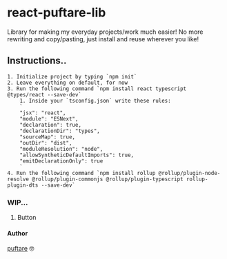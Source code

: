 # react-puftare-lib

Library for making my everyday projects/work much easier! No more rewriting and copy/pasting, just install and reuse wherever you like!

## Instructions..

    1. Initialize project by typing `npm init`
    2. Leave everything on default, for now
    3. Run the following command `npm install react typescript @types/react --save-dev`
        1. Inside your `tsconfig.json` write these rules:
        `
        "jsx": "react",
        "module": "ESNext",
        "declaration": true,
        "declarationDir": "types",
        "sourceMap": true,
        "outDir": "dist",
        "moduleResolution": "node",
        "allowSyntheticDefaultImports": true,
        "emitDeclarationOnly": true
        `
    4. Run the following command `npm install rollup @rollup/plugin-node-resolve @rollup/plugin-commonjs @rollup/plugin-typescript rollup-plugin-dts --save-dev`

### WIP...

1. Button

#### Author

[puftare][def] 🤓

[def]: https://github.com/puftare
